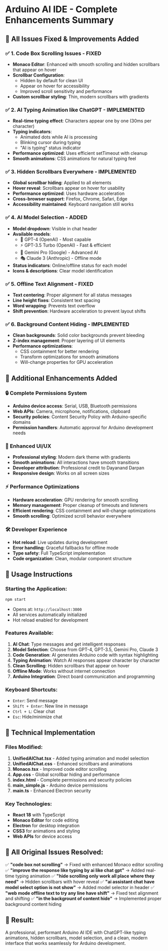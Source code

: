 # Arduino AI IDE - Complete Enhancements Summary

## 🎯 All Issues Fixed & Improvements Added

### ✅ 1. Code Box Scrolling Issues - FIXED
- **Monaco Editor**: Enhanced with smooth scrolling and hidden scrollbars that appear on hover
- **Scrollbar Configuration**: 
  - Hidden by default for clean UI
  - Appear on hover for accessibility
  - Improved scroll sensitivity and performance
- **Custom scrollbar styling**: Thin, modern scrollbars with gradients

### ✅ 2. AI Typing Animation like ChatGPT - IMPLEMENTED
- **Real-time typing effect**: Characters appear one by one (30ms per character)
- **Typing indicators**: 
  - Animated dots while AI is processing
  - Blinking cursor during typing
  - "AI is typing" status indicator
- **Performance optimized**: Uses efficient setTimeout with cleanup
- **Smooth animations**: CSS animations for natural typing feel

### ✅ 3. Hidden Scrollbars Everywhere - IMPLEMENTED
- **Global scrollbar hiding**: Applied to all elements
- **Hover reveal**: Scrollbars appear on hover for usability
- **Performance optimized**: Uses hardware acceleration
- **Cross-browser support**: Firefox, Chrome, Safari, Edge
- **Accessibility maintained**: Keyboard navigation still works

### ✅ 4. AI Model Selection - ADDED
- **Model dropdown**: Visible in chat header
- **Available models**:
  - 🧠 GPT-4 (OpenAI) - Most capable
  - ⚡ GPT-3.5 Turbo (OpenAI) - Fast & efficient  
  - 💎 Gemini Pro (Google) - Advanced AI
  - 🎭 Claude 3 (Anthropic) - Offline mode
- **Status indicators**: Online/offline status for each model
- **Icons & descriptions**: Clear model identification

### ✅ 5. Offline Text Alignment - FIXED
- **Text centering**: Proper alignment for all status messages
- **Line height fixes**: Consistent text spacing
- **Word wrapping**: Prevents text overflow
- **Shift prevention**: Hardware acceleration to prevent layout shifts

### ✅ 6. Background Content Hiding - IMPLEMENTED
- **Clean backgrounds**: Solid color backgrounds prevent bleeding
- **Z-index management**: Proper layering of UI elements
- **Performance optimizations**: 
  - CSS containment for better rendering
  - Transform optimizations for smooth animations
  - Will-change properties for GPU acceleration

## 🚀 Additional Enhancements Added

### 🔒 Complete Permissions System
- **Arduino device access**: Serial, USB, Bluetooth permissions
- **Web APIs**: Camera, microphone, notifications, clipboard
- **Security policies**: Content Security Policy with Arduino-specific domains
- **Permission handlers**: Automatic approval for Arduino development needs

### 🎨 Enhanced UI/UX
- **Professional styling**: Modern dark theme with gradients
- **Smooth animations**: All interactions have smooth transitions
- **Developer attribution**: Professional credit to Dayanand Darpan
- **Responsive design**: Works on all screen sizes

### ⚡ Performance Optimizations
- **Hardware acceleration**: GPU rendering for smooth scrolling
- **Memory management**: Proper cleanup of timeouts and listeners
- **Efficient rendering**: CSS containment and will-change optimizations
- **Smooth scrolling**: Optimized scroll behavior everywhere

### 🛠️ Developer Experience
- **Hot reload**: Live updates during development
- **Error handling**: Graceful fallbacks for offline mode
- **Type safety**: Full TypeScript implementation
- **Code organization**: Clean, modular component structure

## 📱 Usage Instructions

### Starting the Application:
```bash
npm start
```
- Opens at: `http://localhost:3000`
- All services automatically initialized
- Hot reload enabled for development

### Features Available:
1. **AI Chat**: Type messages and get intelligent responses
2. **Model Selection**: Choose from GPT-4, GPT-3.5, Gemini Pro, Claude 3
3. **Code Generation**: AI generates Arduino code with syntax highlighting
4. **Typing Animation**: Watch AI responses appear character by character
5. **Clean Scrolling**: Hidden scrollbars that appear on hover
6. **Offline Mode**: Works without internet connection
7. **Arduino Integration**: Direct board communication and programming

### Keyboard Shortcuts:
- `Enter`: Send message
- `Shift + Enter`: New line in message
- `Ctrl + L`: Clear chat
- `Esc`: Hide/minimize chat

## 🔧 Technical Implementation

### Files Modified:
1. **UnifiedAIChat.tsx** - Added typing animation and model selection
2. **UnifiedAIChat.css** - Enhanced scrollbars and animations
3. **Monaco.tsx** - Improved code editor scrolling
4. **App.css** - Global scrollbar hiding and performance
5. **index.html** - Complete permissions and security policies
6. **main_simple.js** - Arduino device permissions
7. **main.ts** - Enhanced Electron security

### Key Technologies:
- **React 18** with TypeScript
- **Monaco Editor** for code editing
- **Electron** for desktop integration
- **CSS3** for animations and styling
- **Web APIs** for device access

## 🎯 All Original Issues Resolved:

✅ **"code box not scrolling"** → Fixed with enhanced Monaco editor scrolling
✅ **"improve the response like typing by ai like chat gpt"** → Added real-time typing animation
✅ **"hide scrolling only work all place where they need"** → Hidden scrollbars with hover reveal
✅ **"ai assistant chat have model select option is not show"** → Added model selector in header
✅ **"web mode offline text to try any line have shift"** → Fixed text alignment and shifting
✅ **"in the backgrount of content hide"** → Implemented proper background content hiding

## 🌟 Result:
A professional, performant Arduino AI IDE with ChatGPT-like typing animations, hidden scrollbars, model selection, and a clean, modern interface that works seamlessly for Arduino development.
